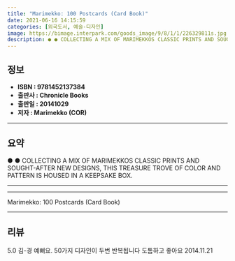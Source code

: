 ```yaml
---
title: "Marimekko: 100 Postcards (Card Book)"
date: 2021-06-16 14:15:59
categories: [외국도서, 예술-디자인]
image: https://bimage.interpark.com/goods_image/9/8/1/1/226329811s.jpg
description: ● ● COLLECTING A MIX OF MARIMEKKOS CLASSIC PRINTS AND SOUGHT-AFTER NEW DESIGNS, THIS TREASURE TROVE OF COLOR AND PATTERN IS HOUSED IN A KEEPSAKE BOX.
---
```


## **정보**

- **ISBN : 9781452137384**
- **출판사 : Chronicle Books**
- **출판일 : 20141029**
- **저자 : Marimekko (COR)**

------



## **요약**

●  ●  COLLECTING A MIX OF MARIMEKKOS CLASSIC PRINTS AND SOUGHT-AFTER NEW DESIGNS, THIS TREASURE TROVE OF COLOR AND PATTERN IS HOUSED IN A KEEPSAKE BOX.

------



------


Marimekko: 100 Postcards (Card Book) 

------


## **리뷰** 

5.0 김-경 예뻐요. 50가지 디자인이 두번 반복됩니다 도톰하고 좋아요 2014.11.21 <br/>
